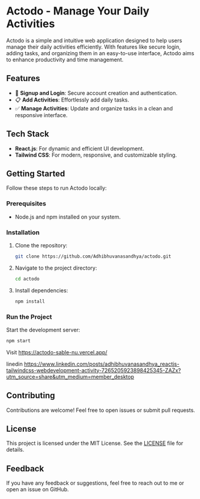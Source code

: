 

# **Actodo - Manage Your Daily Activities**  

Actodo is a simple and intuitive web application designed to help users manage their daily activities efficiently. With features like secure login, adding tasks, and organizing them in an easy-to-use interface, Actodo aims to enhance productivity and time management.  

## **Features**  
- 🔐 **Signup and Login**: Secure account creation and authentication.  
- 📋 **Add Activities**: Effortlessly add daily tasks.  
- ✅ **Manage Activities**: Update and organize tasks in a clean and responsive interface.  

## **Tech Stack**  
- **React.js**: For dynamic and efficient UI development.  
- **Tailwind CSS**: For modern, responsive, and customizable styling.  

## **Getting Started**  
Follow these steps to run Actodo locally:  

### **Prerequisites**  
- Node.js and npm installed on your system.  

### **Installation**  
1. Clone the repository:  
   ```bash  
   git clone https://github.com/Adhibhuvanasandhya/actodo.git  
   ```  
2. Navigate to the project directory:  
   ```bash  
   cd actodo  
   ```  
3. Install dependencies:  
   ```bash  
   npm install  
   ```  

### **Run the Project**  
Start the development server:  
```bash  
npm start  
```  
Visit https://actodo-sable-nu.vercel.app/

linedin https://www.linkedin.com/posts/adhibhuvanasandhya_reactjs-tailwindcss-webdevelopment-activity-7265205923898425345-ZAZx?utm_source=share&utm_medium=member_desktop


## **Contributing**  
Contributions are welcome! Feel free to open issues or submit pull requests.  

## **License**  
This project is licensed under the MIT License. See the [LICENSE](LICENSE) file for details.  

## **Feedback**  
If you have any feedback or suggestions, feel free to reach out to me or open an issue on GitHub.  

